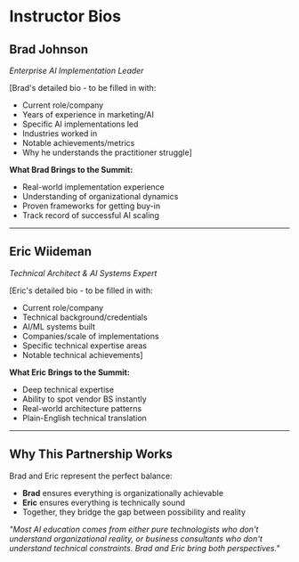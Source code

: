 # Instructor Bios

## Brad Johnson
*Enterprise AI Implementation Leader*

[Brad's detailed bio - to be filled in with:
- Current role/company
- Years of experience in marketing/AI
- Specific AI implementations led
- Industries worked in
- Notable achievements/metrics
- Why he understands the practitioner struggle]

**What Brad Brings to the Summit:**
- Real-world implementation experience
- Understanding of organizational dynamics
- Proven frameworks for getting buy-in
- Track record of successful AI scaling

---

## Eric Wiideman
*Technical Architect & AI Systems Expert*

[Eric's detailed bio - to be filled in with:
- Current role/company
- Technical background/credentials
- AI/ML systems built
- Companies/scale of implementations
- Specific technical expertise areas
- Notable technical achievements]

**What Eric Brings to the Summit:**
- Deep technical expertise
- Ability to spot vendor BS instantly
- Real-world architecture patterns
- Plain-English technical translation

---

## Why This Partnership Works

Brad and Eric represent the perfect balance:
- **Brad** ensures everything is organizationally achievable
- **Eric** ensures everything is technically sound
- Together, they bridge the gap between possibility and reality

*"Most AI education comes from either pure technologists who don't understand organizational reality, or business consultants who don't understand technical constraints. Brad and Eric bring both perspectives."*